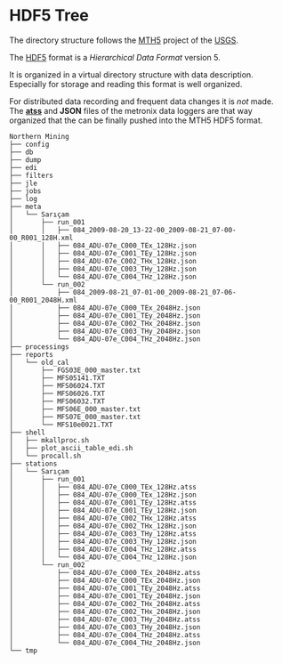 # HDF5 Tree

The directory structure follows the [MTH5](https://mth5.readthedocs.io/en/latest/)
project of the [USGS](https://www.usgs.gov/).

The [HDF5](https://https://www.hdfgroup.org/) format is a *Hierarchical Data Format* version 5.

It is organized in a virtual directory structure with data description. Especially for storage and reading
this format is well organized.

For distributed data recording and frequent data changes it is *not* made. The [ **atss**](../atss/atss.md#atss) and **JSON** files of the metronix data loggers are that way organized that the can be finally pushed into the MTH5 HDF5 format.

```
Northern Mining
├── config
├── db
├── dump
├── edi
├── filters
├── jle
├── jobs
├── log
├── meta
│   └── Sarıçam
│       ├── run_001
│       │   ├── 084_2009-08-20_13-22-00_2009-08-21_07-00-00_R001_128H.xml
│       │   ├── 084_ADU-07e_C000_TEx_128Hz.json
│       │   ├── 084_ADU-07e_C001_TEy_128Hz.json
│       │   ├── 084_ADU-07e_C002_THx_128Hz.json
│       │   ├── 084_ADU-07e_C003_THy_128Hz.json
│       │   └── 084_ADU-07e_C004_THz_128Hz.json
│       └── run_002
│           ├── 084_2009-08-21_07-01-00_2009-08-21_07-06-00_R001_2048H.xml
│           ├── 084_ADU-07e_C000_TEx_2048Hz.json
│           ├── 084_ADU-07e_C001_TEy_2048Hz.json
│           ├── 084_ADU-07e_C002_THx_2048Hz.json
│           ├── 084_ADU-07e_C003_THy_2048Hz.json
│           └── 084_ADU-07e_C004_THz_2048Hz.json
├── processings
├── reports
│   └── old_cal
│       ├── FGS03E_000_master.txt
│       ├── MFS05141.TXT
│       ├── MFS06024.TXT
│       ├── MFS06026.TXT
│       ├── MFS06032.TXT
│       ├── MFS06E_000_master.txt
│       ├── MFS07E_000_master.txt
│       └── MFS10e0021.TXT
├── shell
│   ├── mkallproc.sh
│   ├── plot_ascii_table_edi.sh
│   └── procall.sh
├── stations
│   └── Sarıçam
│       ├── run_001
│       │   ├── 084_ADU-07e_C000_TEx_128Hz.atss
│       │   ├── 084_ADU-07e_C000_TEx_128Hz.json
│       │   ├── 084_ADU-07e_C001_TEy_128Hz.atss
│       │   ├── 084_ADU-07e_C001_TEy_128Hz.json
│       │   ├── 084_ADU-07e_C002_THx_128Hz.atss
│       │   ├── 084_ADU-07e_C002_THx_128Hz.json
│       │   ├── 084_ADU-07e_C003_THy_128Hz.atss
│       │   ├── 084_ADU-07e_C003_THy_128Hz.json
│       │   ├── 084_ADU-07e_C004_THz_128Hz.atss
│       │   └── 084_ADU-07e_C004_THz_128Hz.json
│       └── run_002
│           ├── 084_ADU-07e_C000_TEx_2048Hz.atss
│           ├── 084_ADU-07e_C000_TEx_2048Hz.json
│           ├── 084_ADU-07e_C001_TEy_2048Hz.atss
│           ├── 084_ADU-07e_C001_TEy_2048Hz.json
│           ├── 084_ADU-07e_C002_THx_2048Hz.atss
│           ├── 084_ADU-07e_C002_THx_2048Hz.json
│           ├── 084_ADU-07e_C003_THy_2048Hz.atss
│           ├── 084_ADU-07e_C003_THy_2048Hz.json
│           ├── 084_ADU-07e_C004_THz_2048Hz.atss
│           └── 084_ADU-07e_C004_THz_2048Hz.json
└── tmp
```

